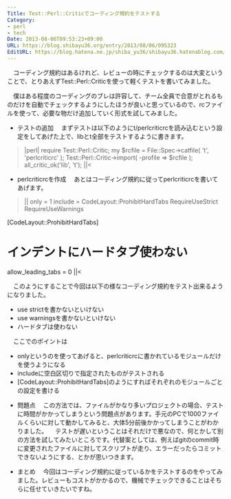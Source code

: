 ```yaml
---
Title: Test::Perl::Criticでコーディング規約をテストする
Category:
- perl
- tech
Date: 2013-08-06T09:53:23+09:00
URL: https://blog.shibayu36.org/entry/2013/08/06/095323
EditURL: https://blog.hatena.ne.jp/shiba_yu36/shibayu36.hatenablog.com/atom/entry/11696248318756440360
---
```


　コーディング規約はあるけれど、レビューの時にチェックするのは大変ということで、とりあえずTest::Perl::Criticを使って軽くテストを書いてみました。

　僕はある程度のコーディングのブレは許容して、チーム全員で合意がとれるものだけを自動でチェックするようにしたほうが良いと思っているので、rcファイルを使って、必要な物だけ追加していく形式を試してみました。

* テストの追加
　まずテストは以下のようにt/perlcriticrcを読み込むという設定をしてあげた上で、libとt全部をテストするように書きます。

>|perl|
require Test::Perl::Critic;
my $rcfile = File::Spec->catfile( 't', 'perlcriticrc' );
Test::Perl::Critic->import( -profile => $rcfile );
all_critic_ok('lib', 't');
||<

* perlcriticrcを作成
　あとはコーディング規約に従ってperlcriticrcを書いてあげます。
>||
only = 1
include = CodeLayout::ProhibitHardTabs RequireUseStrict RequireUseWarnings

[CodeLayout::ProhibitHardTabs]
# インデントにハードタブ使わない
allow_leading_tabs = 0
||<

　このようにすることで今回は以下の様なコーディング規約をテスト出来るようになりました。
- use strictを書かないといけない
- use warningsを書かないといけない
- ハードタブは使わない

　ここでのポイントは
- onlyというのを使ってあげると、perlcriticrcに書かれているモジュールだけを使うようになる
- includeに空白区切りで指定されたものがテストされる
- [CodeLayout::ProhibitHardTabs]のようにすればそれぞれのモジュールごとの設定を書ける

* 問題点
　この方法では、ファイルがかなり多いプロジェクトの場合、テストに時間がかかってしまうという問題点があります。手元のPCで1000ファイルくらいに対して動かしてみると、大体5分前後かかってしまうことがわかりました。
　テストが遅いということはそれだけで悪なので、何とかして別の方法を試してみたいところです。代替案としては、例えばgitのcommit時に変更されたファイルに対してスクリプトが走り、エラーだったらコミットできないようにする、とかが思いつきます。

* まとめ
　今回はコーディング規約に従っているかをテストするのをやってみました。レビューもコストがかかるので、機械でチェックできることはそちらに任せていきたいですね。
